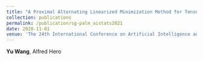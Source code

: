 ```yaml
---
title: "A Proximal Alternating Linearized Minimization Method for Tensor Graphical Models"
collection: publications
permalink: /publication/sg-palm_aistats2021
date: 2020-11-01
venue: 'The 24th International Conference on Artificial Intelligence and Statistics (<b><i>Under reveiw</i></b>)'
---
```

**Yu Wang**, Alfred Hero
